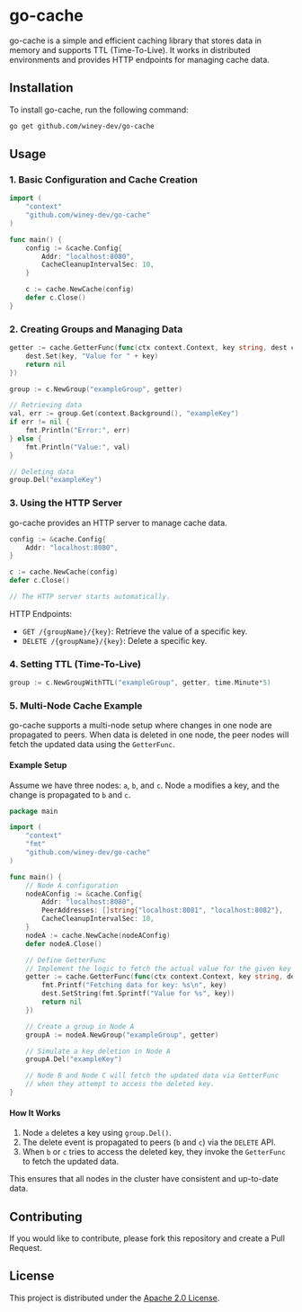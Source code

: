 # go-cache

go-cache is a simple and efficient caching library that stores data in memory and supports TTL (Time-To-Live). It works in distributed environments and provides HTTP endpoints for managing cache data.

## Installation

To install go-cache, run the following command:

```bash
go get github.com/winey-dev/go-cache
```

## Usage

### 1. Basic Configuration and Cache Creation

```go
import (
	"context"
	"github.com/winey-dev/go-cache"
)

func main() {
	config := &cache.Config{
		Addr: "localhost:8080",
		CacheCleanupIntervalSec: 10,
	}

	c := cache.NewCache(config)
	defer c.Close()
}
```

### 2. Creating Groups and Managing Data

```go
getter := cache.GetterFunc(func(ctx context.Context, key string, dest cache.Sink) error {
	dest.Set(key, "Value for " + key)
	return nil
})

group := c.NewGroup("exampleGroup", getter)

// Retrieving data
val, err := group.Get(context.Background(), "exampleKey")
if err != nil {
	fmt.Println("Error:", err)
} else {
	fmt.Println("Value:", val)
}

// Deleting data
group.Del("exampleKey")
```

### 3. Using the HTTP Server

go-cache provides an HTTP server to manage cache data.

```go
config := &cache.Config{
	Addr: "localhost:8080",
}

c := cache.NewCache(config)
defer c.Close()

// The HTTP server starts automatically.
```

HTTP Endpoints:
- `GET /{groupName}/{key}`: Retrieve the value of a specific key.
- `DELETE /{groupName}/{key}`: Delete a specific key.

### 4. Setting TTL (Time-To-Live)

```go
group := c.NewGroupWithTTL("exampleGroup", getter, time.Minute*5)
```

### 5. Multi-Node Cache Example

go-cache supports a multi-node setup where changes in one node are propagated to peers. When data is deleted in one node, the peer nodes will fetch the updated data using the `GetterFunc`.

#### Example Setup

Assume we have three nodes: `a`, `b`, and `c`. Node `a` modifies a key, and the change is propagated to `b` and `c`.

```go
package main

import (
	"context"
	"fmt"
	"github.com/winey-dev/go-cache"
)

func main() {
	// Node A configuration
	nodeAConfig := &cache.Config{
		Addr: "localhost:8080",
		PeerAddresses: []string{"localhost:8081", "localhost:8082"},
		CacheCleanupIntervalSec: 10,
	}
	nodeA := cache.NewCache(nodeAConfig)
	defer nodeA.Close()

	// Define GetterFunc
	// Implement the logic to fetch the actual value for the given key and set it in the destination sink.
	getter := cache.GetterFunc(func(ctx context.Context, key string, dest cache.Sink) error {
		fmt.Printf("Fetching data for key: %s\n", key)
		dest.SetString(fmt.Sprintf("Value for %s", key))
		return nil
	})

	// Create a group in Node A
	groupA := nodeA.NewGroup("exampleGroup", getter)

	// Simulate a key deletion in Node A
	groupA.Del("exampleKey")

	// Node B and Node C will fetch the updated data via GetterFunc
	// when they attempt to access the deleted key.
}
```

#### How It Works

1. Node `a` deletes a key using `group.Del()`.
2. The delete event is propagated to peers (`b` and `c`) via the `DELETE` API.
3. When `b` or `c` tries to access the deleted key, they invoke the `GetterFunc` to fetch the updated data.

This ensures that all nodes in the cluster have consistent and up-to-date data.

## Contributing

If you would like to contribute, please fork this repository and create a Pull Request.

## License

This project is distributed under the [Apache 2.0 License](LICENSE).
